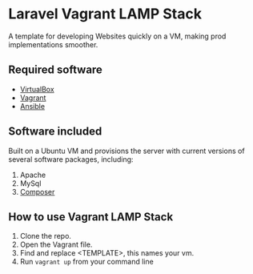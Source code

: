 # Laravel Vagrant LAMP Stack

A template for developing Websites quickly on a VM, making prod implementations smoother.

## Required software
- [VirtualBox](https://www.virtualbox.org)
- [Vagrant](https://www.vagrantup.com)
- [Ansible](https://www.ansible.com/)

## Software included

Built on a Ubuntu VM and provisions the server with current versions of several software packages, including:

1. Apache
2. MySql
3. [Composer](https://github.com/composer/composer)


## How to use Vagrant LAMP Stack

1. Clone the repo.
1. Open the Vagrant file.
1. Find and replace \<TEMPLATE\>, this names your vm.
1. Run `vagrant up` from your command line
